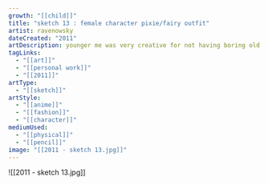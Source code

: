 ```yaml
---
growth: "[[child]]"
title: "sketch 13 : female character pixie/fairy outfit"
artist: ravenowsky
dateCreated: "2011"
artDescription: younger me was very creative for not having boring old disjointed straps for the top and bottom clothing piece.
tagLinks:
  - "[[art]]"
  - "[[personal work]]"
  - "[[2011]]"
artType:
  - "[[sketch]]"
artStyle:
  - "[[anime]]"
  - "[[fashion]]"
  - "[[character]]"
mediumUsed:
  - "[[physical]]"
  - "[[pencil]]"
image: "[[2011 - sketch 13.jpg]]"
---
```

![[2011 - sketch 13.jpg]]